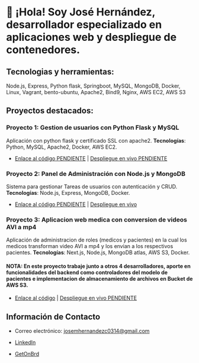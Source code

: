 # 👋 ¡Hola! Soy José Hernández, desarrollador especializado en aplicaciones web y despliegue de contenedores.

## Tecnologias y herramientas:

Node.js, Express, Python flask, Springboot, MySQL, MongoDB, Docker, Linux, Vagrant,  bento-ubuntu, Apache2, Bind9, Nginx, AWS EC2, AWS S3

## Proyectos destacados:

### Proyecto 1: Gestion de usuarios con Python Flask y MySQL
Aplicación con python flask y certificado SSL con apache2. **Tecnologías**: Python, MySQL, Apache2, Docker, AWS EC2.
- [Enlace al código PENDIENTE](URL) | [Despliegue en vivo PENDIENTE](URL)

### Proyecto 2: Panel de Administración con Node.js y MongoDB
Sistema para gestionar Tareas de usuarios con autenticación y CRUD. **Tecnologías**: Node.js, Express, MongoDB, Docker.
- [Enlace al código PENDIENTE](URL) | [Despliegue en vivo](URL)

### Proyecto 3: Aplicacion web medica con conversion de videos AVI a mp4
Aplicación de administracion de roles (medicos y pacientes) en la cual los medicos transforman video AVI a mp4 y los envian a los respectivos pacientes. **Tecnologías**: Next.js, Node.js, MongoDB atlas, AWS S3, Docker.
#### NOTA: En este proyecto trabaje junto a otros 4 desarrolladores, aporte en funcionalidades del backend como controladores del modelo de pacientes e implementacion de almacenamiento de archivos en Bucket de AWS S3.
- [Enlace al código](https://github.com/josemhc/Proyecto-Informatico.git) | [Despliegue en vivo PENDIENTE](URL)


## Información de Contacto

- Correo electrónico: josemhernandezc0314@gmail.com

- [LinkedIn](https://www.linkedin.com/in/jose-hern%C3%A1ndez-3a8ba5335/)
  
- [GetOnBrd](https://www.getonbrd.com/p/jose-hernandez-edc2)
  

